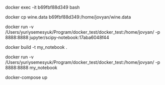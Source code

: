 docker exec -it b69fbf88d349 bash

docker cp wine.data b69fbf88d349:/home/jovyan/wine.data

docker run -v /Users/yuriysemesyuk/Program/docker_test/docker_test:/home/jovyan/ -p 8888:8888 jupyter/scipy-notebook:17aba6048f44

docker build -t my_notebook .

docker run -v /Users/yuriysemesyuk/Program/docker_test/docker_test:/home/jovyan/ -p 8888:8888 my_notebook

docker-compose up